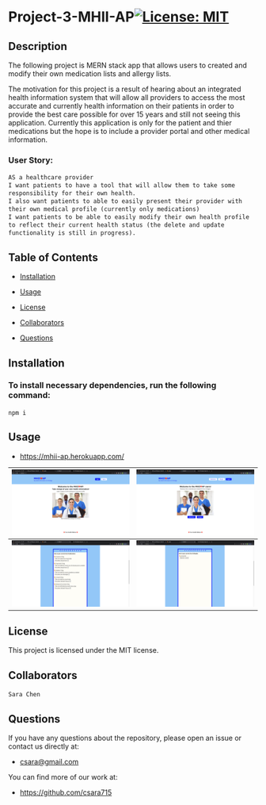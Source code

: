 # Project-3-MHII-AP[![License: MIT](https://img.shields.io/badge/License-MIT-yellow.svg)](https://opensource.org/licenses/MIT)

## Description

The following project is MERN stack app that allows users to created and modify their own medication lists and allergy lists.

The motivation for this project is a result of hearing about an integrated health information system that will allow all providers to access the most accurate and currently health information on their patients in order to provide the best care possible for over 15 years and still not seeing this application. Currently this application is only for the patient and thier medications but the hope is to include a provider portal and other medical information.

### User Story:

```
AS a healthcare provider
I want patients to have a tool that will allow them to take some responsibility for their own health.
I also want patients to able to easily present their provider with their own medical profile (currently only medications)
I want patients to be able to easily modify their own health profile to reflect their current health status (the delete and update functionality is still in progress).
```

## Table of Contents

- [Installation](#installation)

- [Usage](#usage)

- [License](#license)

- [Collaborators](#collaborators)

- [Questions](#questions)

## Installation

### To install necessary dependencies, run the following command:

```
npm i
```

## Usage

- https://mhii-ap.herokuapp.com/

|     ![Home](./assets/images/Home.png)      | ![Profile](./assets/images/Profile.png) |
| :----------------------------------------: | :-------------------------------------: |
| ![Categories](./assets/images/MedList.png) | ![Items](./assets/images/Allergies.png) |

## License

This project is licensed under the MIT license.

## Collaborators

```
Sara Chen

```

## Questions

If you have any questions about the repository, please open an issue or contact us directly at:

- csara@gmail.com

You can find more of our work at:

- https://github.com/csara715
